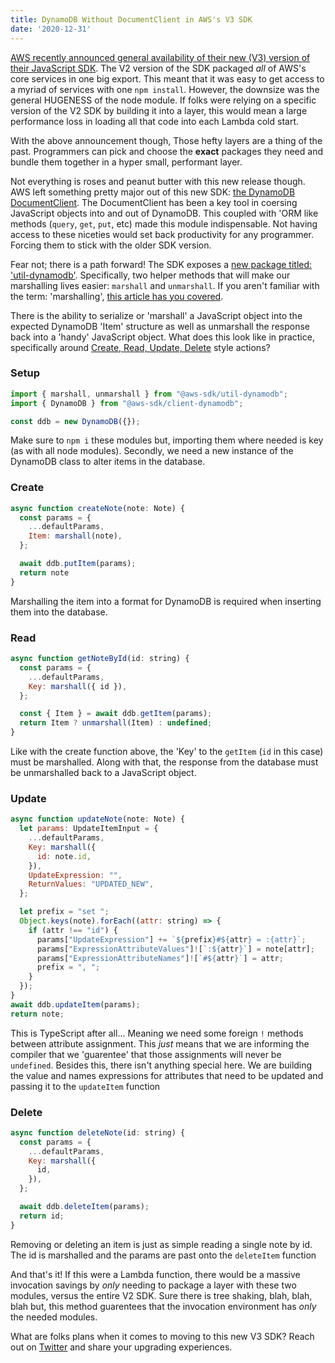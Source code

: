 ```yaml
---
title: DynamoDB Without DocumentClient in AWS's V3 SDK
date: '2020-12-31'
---
```


[AWS recently announced general availability of their new (V3) version of their JavaScript SDK][sdk].
The V2 version of the SDK packaged _all_ of AWS's core services in one big export.
This meant that it was easy to get access to a myriad of services with one `npm install`.
However,
the downsize was the general HUGENESS of the node module.
If folks were relying on a specific version of the V2 SDK by building it into a layer,
this would mean a large performance loss in loading all that code into each Lambda cold start.

With the above announcement though,
Those hefty layers are a thing of the past.
Programmers can pick and choose the **exact** packages they need
and bundle them together in a hyper small, performant layer.

Not everything is roses and peanut butter with this new release though.
AWS left something pretty major out of this new SDK: [the DynamoDB DocumentClient][ddb].
The DocumentClient has been a key tool in coersing JavaScript objects into and out of DynamoDB.
This coupled with 'ORM like methods (`query`, `get`, `put`, etc) made this module indispensable.
Not having access to these niceties would set back productivity for any programmer.
Forcing them to stick with the older SDK version.

Fear not; there is a path forward!
The SDK exposes a [new package titled: 'util-dynamodb'][util].
Specifically, two helper methods that will make our marshalling lives easier: `marshall` and `unmarshall`.
If you aren't familiar with the term: 'marshalling',
[this article has you covered][marsh].

There is the ability to serialize or 'marshall' a JavaScript object into the expected DynamoDB 'Item' structure
as well as unmarshall the response back into a 'handy' JavaScript object.
What does this look like in practice,
specifically around [Create, Read, Update, Delete][crud] style actions?

### Setup

```javascript
import { marshall, unmarshall } from "@aws-sdk/util-dynamodb";
import { DynamoDB } from "@aws-sdk/client-dynamodb";

const ddb = new DynamoDB({});
```

Make sure to `npm i` these modules but,
importing them where needed is key (as with all node modules).
Secondly, we need a new instance of the DynamoDB class to alter items in the database.

### Create

```javascript
async function createNote(note: Note) {
  const params = {
    ...defaultParams,
    Item: marshall(note),
  };

  await ddb.putItem(params);
  return note
}
```

Marshalling the item into a format for DynamoDB is required when inserting them into the database.

### Read

```javascript
async function getNoteById(id: string) {
  const params = {
    ...defaultParams,
    Key: marshall({ id }),
  };

  const { Item } = await ddb.getItem(params);
  return Item ? unmarshall(Item) : undefined;
}
```

Like with the create function above,
the 'Key' to the `getItem` (`id` in this case) must be marshalled.
Along with that,
the response from the database must be unmarshalled back to a JavaScript object.

### Update

```javascript
async function updateNote(note: Note) {
  let params: UpdateItemInput = {
    ...defaultParams,
    Key: marshall({
      id: note.id,
    }),
    UpdateExpression: "",
    ReturnValues: "UPDATED_NEW",
  };

  let prefix = "set ";
  Object.keys(note).forEach((attr: string) => {
    if (attr !== "id") {
      params["UpdateExpression"] += `${prefix}#${attr} = :{attr}`;
      params["ExpressionAttributeValues"]![`:${attr}`] = note[attr];
      params["ExpressionAttributeNames"]![`#${attr}`] = attr;
      prefix = ", ";
    }
  });
}
await ddb.updateItem(params);
return note;
```

This is TypeScript after all...
Meaning we need some foreign `!` methods between attribute assignment.
This _just_ means that we are informing the compiler that we 'guarentee' that those assignments will never be `undefined`.
Besides this,
there isn't anything special here.
We are building the value and names expressions for attributes that need to be updated and passing it to the `updateItem` function

### Delete

```javascript
async function deleteNote(id: string) {
  const params = {
    ...defaultParams,
    Key: marshall({
      id,
    }),
  };

  await ddb.deleteItem(params);
  return id;
}
```

Removing or deleting an item is just as simple reading a single note by id.
The id is marshalled and the params are past onto the `deleteItem` function

And that's it!
If this were a Lambda function,
there would be a massive invocation savings by _only_ needing to package a layer with these two modules,
versus the entire V2 SDK.
Sure there is tree shaking, blah, blah, blah but,
this method guarentees that the invocation environment has _only_ the needed modules.

What are folks plans when it comes to moving to this new V3 SDK?
Reach out on [Twitter][twit] and share your upgrading experiences.

[sdk]: https://aws.amazon.com/blogs/developer/modular-aws-sdk-for-javascript-is-now-generally-available/
[ddb]: https://docs.aws.amazon.com/sdk-for-javascript/v2/developer-guide/dynamodb-example-document-client.html
[util]: https://github.com/aws/aws-sdk-js-v3/blob/master/packages/util-dynamodb/README.md
[marsh]: https://en.wikipedia.org/wiki/Marshalling_(computer_science)
[crud]: https://en.wikipedia.org/wiki/Create,_read,_update_and_delete
[twit]: https://twitter.com/braidn
